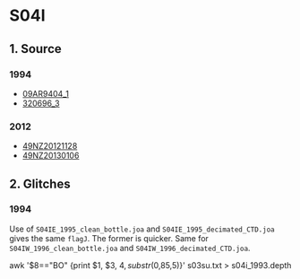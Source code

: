 # S04I
## 1. Source

### 1994
+ [09AR9404_1](https://cchdo.ucsd.edu/cruise/09AR9404_1)
+ [320696_3](https://cchdo.ucsd.edu/cruise/320696_3)

### 2012
+ [49NZ20121128](https://cchdo.ucsd.edu/cruise/49NZ20121128)
+ [49NZ20130106](https://cchdo.ucsd.edu/cruise/49NZ20130106)

## 2. Glitches

### 1994
Use of `S04IE_1995_clean_bottle.joa` and `S04IE_1995_decimated_CTD.joa` gives the same `flagJ`.
The former is quicker. Same for `S04IW_1996_clean_bottle.joa` and `S04IW_1996_decimated_CTD.joa`.

 awk '$8=="BO" {print $1, $3, $4, substr($0,85,5)}' s03su.txt > s04i_1993.depth

